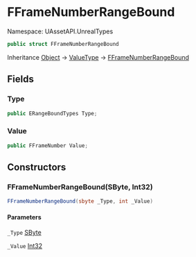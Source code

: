 # FFrameNumberRangeBound

Namespace: UAssetAPI.UnrealTypes

```csharp
public struct FFrameNumberRangeBound
```

Inheritance [Object](https://docs.microsoft.com/en-us/dotnet/api/system.object) → [ValueType](https://docs.microsoft.com/en-us/dotnet/api/system.valuetype) → [FFrameNumberRangeBound](./uassetapi.unrealtypes.fframenumberrangebound.md)

## Fields

### **Type**

```csharp
public ERangeBoundTypes Type;
```

### **Value**

```csharp
public FFrameNumber Value;
```

## Constructors

### **FFrameNumberRangeBound(SByte, Int32)**

```csharp
FFrameNumberRangeBound(sbyte _Type, int _Value)
```

#### Parameters

`_Type` [SByte](https://docs.microsoft.com/en-us/dotnet/api/system.sbyte)<br>

`_Value` [Int32](https://docs.microsoft.com/en-us/dotnet/api/system.int32)<br>
